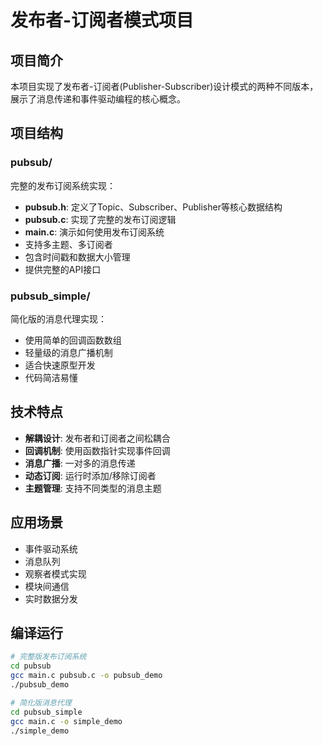 # 发布者-订阅者模式项目

## 项目简介

本项目实现了发布者-订阅者(Publisher-Subscriber)设计模式的两种不同版本，展示了消息传递和事件驱动编程的核心概念。

## 项目结构

### pubsub/
完整的发布订阅系统实现：
- **pubsub.h**: 定义了Topic、Subscriber、Publisher等核心数据结构
- **pubsub.c**: 实现了完整的发布订阅逻辑
- **main.c**: 演示如何使用发布订阅系统
- 支持多主题、多订阅者
- 包含时间戳和数据大小管理
- 提供完整的API接口

### pubsub_simple/
简化版的消息代理实现：
- 使用简单的回调函数数组
- 轻量级的消息广播机制
- 适合快速原型开发
- 代码简洁易懂

## 技术特点

- **解耦设计**: 发布者和订阅者之间松耦合
- **回调机制**: 使用函数指针实现事件回调
- **消息广播**: 一对多的消息传递
- **动态订阅**: 运行时添加/移除订阅者
- **主题管理**: 支持不同类型的消息主题

## 应用场景

- 事件驱动系统
- 消息队列
- 观察者模式实现
- 模块间通信
- 实时数据分发

## 编译运行

```bash
# 完整版发布订阅系统
cd pubsub
gcc main.c pubsub.c -o pubsub_demo
./pubsub_demo

# 简化版消息代理
cd pubsub_simple  
gcc main.c -o simple_demo
./simple_demo
```
